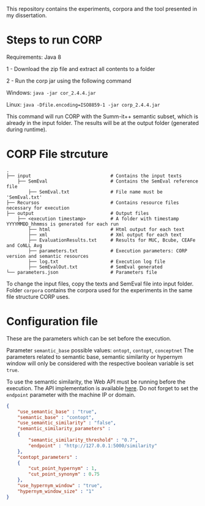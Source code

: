 This repository contains the experiments, corpora and the tool presented in my dissertation.

# Steps to run CORP
Requirements: Java 8 

1 - Download the zip file and extract all contents to a folder

2 - Run the corp jar using the following command

Windows: `java -jar cor_2.4.4.jar`

Linux: `java -Dfile.encoding=ISO8859-1 -jar corp_2.4.4.jar`


This command will run CORP with the Summ-it++ semantic subset, which is already in the input folder. The results will be at the output folder (generated during runtime).

# CORP File strcuture

    .
    ├── input                             # Contains the input texts
        ├── SemEval                       # Contains the SemEval reference file
            ├── SemEval.txt               # File name must be 'SemEval.txt'
    ├── Recursos                          # Contains resource files necessary for execution
    ├── output                            # Output files
        ├── <execution timestamp>         # A folder with timestamp YYYYMMDD_hhmmss is generated for each run
            ├── html                      # Html output for each text
            ├── xml                       # Xml output for each text
            ├── EvaluationResults.txt     # Results for MUC, Bcube, CEAFe and CoNLL Avg
            ├── parameters.txt            # Execution parameters: CORP version and semantic resources
            ├── log.txt                   # Execution log file
            ├── SemEvalOut.txt            # SemEval generated
    └── parameters.json                   # Parameters file

To change the input files, copy the texts and SemEval file into input folder. Folder `corpora` contains the corpora used for the experiments in the same file structure CORP uses.

# Configuration file

These are the parameters which can be set before the execution.

Parameter `semantic_base` possible values: `ontopt`, `contopt`, `conceptnet`
The parameters related to semantic base, semantic similarity or hypernym window will only be considered with the respective boolean variable is set `true`.

To use the semantic similarity, the Web API must be running before the execution. The API implementation is available [here](https://github.com/tmlima/SemanticSimilarity). Do not forget to set the `endpoint` parameter with the machine IP or domain.

```json
{
    "use_semantic_base" : "true",
    "semantic_base" : "contopt",
    "use_semantic_similarity" : "false",
    "semantic_similarity_parameters" : 
    {
        "semantic_similarity_threshold" : "0.7",
        "endpoint" : "http://127.0.0.1:5000/similarity"
    },
    "contopt_parameters" :
    {
    	"cut_point_hypernym" : 1,
    	"cut_point_synonym" : 0.75
    },
    "use_hypernym_window" : "true",
    "hypernym_window_size" : "1"
}
```
